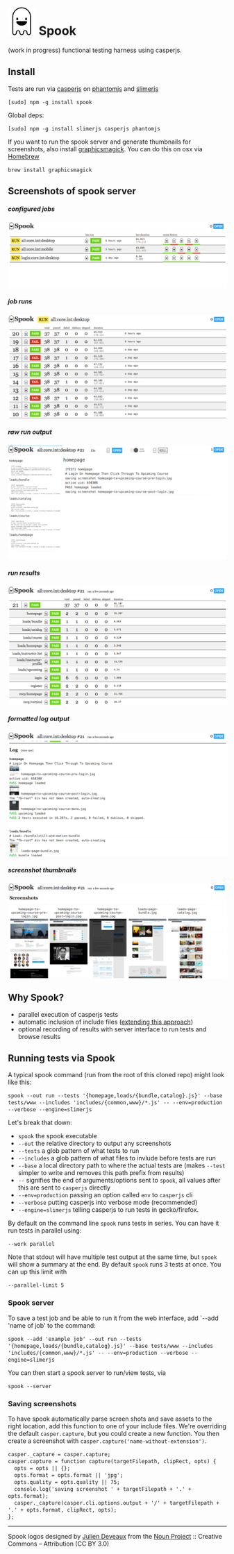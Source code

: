 # [![spook](https://raw.githubusercontent.com/creativelive/spook/master/assets/spook-64.png)](https://github.com/creativelive/spook) Spook

(work in progress) functional testing harness using casperjs.

## Install

Tests are run via [casperjs](http://casperjs.org/) on [phantomjs](http://phantomjs.org/) and [slimerjs](http://slimerjs.org/)

```
[sudo] npm -g install spook
```

Global deps:
```
[sudo] npm -g install slimerjs casperjs phantomjs
```

If you want to run the spook server and generate thumbnails for screenshots, also install [graphicsmagick](http://www.graphicsmagick.org/). You can do this on osx via [Homebrew](http://brew.sh/)

```
brew install graphicsmagick
```

## Screenshots of spook server

##### configured jobs
![](https://raw.githubusercontent.com/creativelive/spook/gh-pages/imgs/screens/jobs.png)

##### job runs
![](https://raw.githubusercontent.com/creativelive/spook/gh-pages/imgs/screens/runs.png)

##### raw run output
![](https://raw.githubusercontent.com/creativelive/spook/gh-pages/imgs/screens/run.png)

##### run results
![](https://raw.githubusercontent.com/creativelive/spook/gh-pages/imgs/screens/results.png)

##### formatted log output
![](https://raw.githubusercontent.com/creativelive/spook/gh-pages/imgs/screens/log.png)

##### screenshot thumbnails
![](https://raw.githubusercontent.com/creativelive/spook/gh-pages/imgs/screens/screenshots.png)


## Why Spook?

- parallel execution of casperjs tests
- automatic inclusion of include files ([extending this approach](https://gist.github.com/n1k0/3813361))
- optional recording of results with server interface to run tests and browse results


## Running tests via Spook

A typical spook command (run from the root of this cloned repo) might look like this:

```
spook --out run --tests '{homepage,loads/{bundle,catalog}.js}' --base tests/www --includes 'includes/{common,www}/*.js' -- --env=production --verbose --engine=slimerjs
```

Let's break that down:
  - `spook` the spook executable
  - `--out` the relative directory to output any screenshots
  - `--tests` a glob pattern of what tests to run
  - `--includes` a glob pattern of what files to invlude before tests are run
  - `--base` a local directory path to where the actual tests are (makes `--test` simpler to write and removes this path prefix from results)
  - `--` signifies the end of arguments/options sent to `spook`, all values after this are sent to `casperjs` directly
  - `--env=production` passing an option called `env` to `casperjs` cli
  - `--verbose` putting casperjs into verbose mode (recommended)
  - `--engine=slimerjs` telling casperjs to run tests in gecko/firefox.


By default on the command line `spook` runs tests in series. You can have it run tests in parallel using:
```
--work parallel
```
Note that stdout will have multiple test output at the same time, but `spook` will show a summary at the end. By default `spook` runs 3 tests at once. You can up this limit with
```
--parallel-limit 5
```

### Spook server

To save a test job and be able to run it from the web interface, add `--add 'name of job' to the command:
```
spook --add 'example job' --out run --tests '{homepage,loads/{bundle,catalog}.js}' --base tests/www --includes 'includes/{common,www}/*.js' -- --env=production --verbose --engine=slimerjs
```

You can then start a spook server to run/view tests, via
```
spook --server
```

### Saving screenshots

To have spook automatically parse screen shots and save assets to the right location, add this function to one of your include files. We're overriding the default `casper.capture`, but you could create a new function. You then create a screenshot with `casper.capture('name-without-extension')`.

```
casper._capture = casper.capture;
casper.capture = function capture(targetFilepath, clipRect, opts) {
  opts = opts || {};
  opts.format = opts.format || 'jpg';
  opts.quality = opts.quality || 75;
  console.log('saving screenshot ' + targetFilepath + '.' + opts.format);
  casper._capture(casper.cli.options.output + '/' + targetFilepath + '.' + opts.format, clipRect, opts);
};
```

---

Spook logos designed by [Julien Deveaux](http://thenounproject.com/Julihan) from the [Noun Project](http://thenounproject.com/) :: Creative Commons – Attribution (CC BY 3.0)
